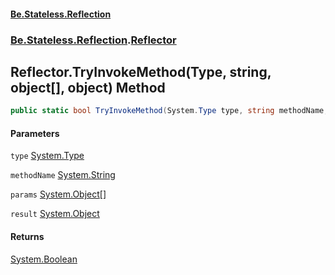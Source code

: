 #### [Be.Stateless.Reflection](README.md 'README')
### [Be.Stateless.Reflection](Be.Stateless.Reflection.md 'Be.Stateless.Reflection').[Reflector](Reflector.md 'Be.Stateless.Reflection.Reflector')

## Reflector.TryInvokeMethod(Type, string, object[], object) Method

```csharp
public static bool TryInvokeMethod(System.Type type, string methodName, object[] @params, out object result);
```
#### Parameters

<a name='Be.Stateless.Reflection.Reflector.TryInvokeMethod(System.Type,string,object[],object).type'></a>

`type` [System.Type](https://docs.microsoft.com/en-us/dotnet/api/System.Type 'System.Type')

<a name='Be.Stateless.Reflection.Reflector.TryInvokeMethod(System.Type,string,object[],object).methodName'></a>

`methodName` [System.String](https://docs.microsoft.com/en-us/dotnet/api/System.String 'System.String')

<a name='Be.Stateless.Reflection.Reflector.TryInvokeMethod(System.Type,string,object[],object).params'></a>

`params` [System.Object](https://docs.microsoft.com/en-us/dotnet/api/System.Object 'System.Object')[[]](https://docs.microsoft.com/en-us/dotnet/api/System.Array 'System.Array')

<a name='Be.Stateless.Reflection.Reflector.TryInvokeMethod(System.Type,string,object[],object).result'></a>

`result` [System.Object](https://docs.microsoft.com/en-us/dotnet/api/System.Object 'System.Object')

#### Returns
[System.Boolean](https://docs.microsoft.com/en-us/dotnet/api/System.Boolean 'System.Boolean')